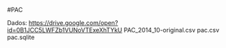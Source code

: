 #PAC

Dados: https://drive.google.com/open?id=0B1JCC5LWFZb1VUNoVTExeXhTYkU
    PAC_2014_10-original.csv
    pac.csv
    pac.sqlite

